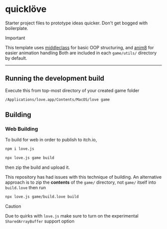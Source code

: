 # quicklöve 

Starter project files to prototype ideas quicker. 
Don't get bogged with boilerplate.

> [!IMPORTANT]
> This template uses [middleclass](https://github.com/kikito/middleclass?tab=readme-ov-file) for basic OOP structuring, and [anim8](https://github.com/kikito/anim8/tree/master) for easier animation handling
> Both are included in each `game/utils/` directory by default.

---

## Running the development build

Execute this from top-most directory of your created game folder

```
/Applications/love.app/Contents/MacOS/love game
```

## Building

### Web Building

To build for web in order to publish to itch.io,

```bash
npm i love.js
```

```bash
npx love.js game build
```

then zip the build and upload it.

This repository has had issues with this technique of building. An alternative approach is to zip the **contents** of the `game/` directory, not `game/` itself into `build.love` then run

```bash
npx love.js game/build.love build
```

>[!CAUTION]
> Due to quirks with `love.js` make sure to turn on the experimental `SharedArrayBuffer` support option

